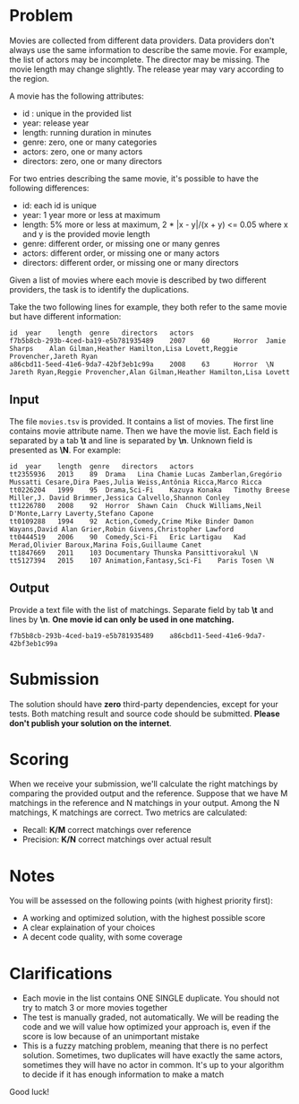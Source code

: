 # Problem
Movies are collected from different data providers. Data providers don't always use the same information to describe 
the same movie. For example, the list of actors may be incomplete. The director may be missing. 
The movie length may change slightly. The release year may vary according to the region.

A movie has the following attributes: 
- id : unique in the provided list 
- year: release year
- length: running duration in minutes
- genre: zero, one or many categories
- actors: zero, one or many actors
- directors: zero, one or many directors

For two entries describing the same movie, it's possible to have the following differences:
- id: each id is unique
- year: 1 year more or less at maximum 
- length: 5% more or less at maximum, 2 * |x - y|/(x + y) <= 0.05 where x and y is the provided movie length
- genre: different order, or missing one or many genres 
- actors: different order, or missing one or many actors
- directors: different order, or missing one or many directors

Given a list of movies where each movie is described by two different providers, the task is to identify the duplications.

Take the two following lines for example, they both refer to the same movie but have different information:
```
id	year	length	genre	directors	actors
f7b5b8cb-293b-4ced-ba19-e5b781935489    2007    60      Horror  Jamie Sharps    Alan Gilman,Heather Hamilton,Lisa Lovett,Reggie Provencher,Jareth Ryan
a86cbd11-5eed-41e6-9da7-42bf3eb1c99a    2008    63      Horror  \N      Jareth Ryan,Reggie Provencher,Alan Gilman,Heather Hamilton,Lisa Lovett
```
## Input
The file `movies.tsv` is provided. It contains a list of movies.
The first line contains movie attribute name. Then we have the movie list.
Each field is separated by a tab **\t** and line is separated by **\n**.
Unknown field is presented as **\N**. For example: 
```
id	year	length	genre	directors	actors
tt2355936	2013	89	Drama	Lina Chamie	Lucas Zamberlan,Gregório Mussatti Cesare,Dira Paes,Julia Weiss,Antônia Ricca,Marco Ricca
tt0226204	1999	95	Drama,Sci-Fi	Kazuya Konaka	Timothy Breese Miller,J. David Brimmer,Jessica Calvello,Shannon Conley
tt1226780	2008	92	Horror	Shawn Cain	Chuck Williams,Neil D'Monte,Larry Laverty,Stefano Capone
tt0109288	1994	92	Action,Comedy,Crime	Mike Binder	Damon Wayans,David Alan Grier,Robin Givens,Christopher Lawford
tt0444519	2006	90	Comedy,Sci-Fi	Eric Lartigau	Kad Merad,Olivier Baroux,Marina Foïs,Guillaume Canet
tt1847669	2011	103	Documentary	Thunska Pansittivorakul	\N
tt5127394	2015	107	Animation,Fantasy,Sci-Fi	Paris Tosen	\N
```

## Output
Provide a text file with the list of matchings. Separate field by tab **\t** and lines by **\n**. **One movie id can only be used in one matching.**
```
f7b5b8cb-293b-4ced-ba19-e5b781935489    a86cbd11-5eed-41e6-9da7-42bf3eb1c99a 
```

# Submission
The solution should have **zero** third-party dependencies, except for your tests. 
Both matching result and source code should be submitted. **Please don't publish your solution on the internet**.

# Scoring
When we receive your submission, we'll calculate the right matchings by comparing the provided output and the reference. Suppose that we have M matchings in the reference and 
N matchings in your output. Among the N matchings, K matchings are correct. Two metrics are calculated:
- Recall: **K/M** correct matchings over reference
- Precision: **K/N** correct matchings over actual result

# Notes
You will be assessed on the following points (with highest priority first):
- A working and optimized solution, with the highest possible score
- A clear explaination of your choices
- A decent code quality, with some coverage

# Clarifications
- Each movie in the list contains ONE SINGLE duplicate. You should not try to match 3 or more movies together
- The test is manually graded, not automatically. We will be reading the code and we will value how optimized your approach is, even if the score is low because of an unimportant mistake
- This is a fuzzy matching problem, meaning that there is no perfect solution. Sometimes, two duplicates will have exactly the same actors, sometimes they will have no actor in common. It's up to your algorithm to decide if it has enough information to make a match

Good luck!
